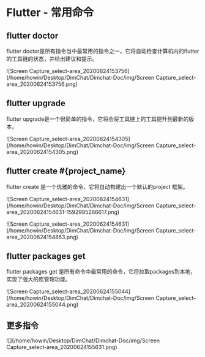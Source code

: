 # Flutter - 常用命令

## flutter doctor

flutter doctor是所有指令当中最常用的指令之一，它将自动检查计算机内的flutter的工具链的状态，并给出建议和提示。

![Screen Capture_select-area_20200624153756](/home/howin/Desktop/DimChat/Dimchat-Doc/img/Screen Capture_select-area_20200624153756.png)

## flutter upgrade

flutter upgrade是一个很简单的指令，它将会将工具链上的工具提升到最新的版本。

![Screen Capture_select-area_20200624154305](/home/howin/Desktop/DimChat/Dimchat-Doc/img/Screen Capture_select-area_20200624154305.png)

## flutter create #{project_name}

flutter create 是一个优雅的命令，它将自动构建出一个默认的project 框架。

![Screen Capture_select-area_20200624154631](/home/howin/Desktop/DimChat/Dimchat-Doc/img/Screen Capture_select-area_20200624154631-1592985266617.png)

![Screen Capture_select-area_20200624154631](/home/howin/Desktop/DimChat/Dimchat-Doc/img/Screen Capture_select-area_20200624154853.png)

## flutter packages get

flutter packages get 是所有命令中最常用的命令，它将拉取packages到本地，实现了强大的库管理功能。

![Screen Capture_select-area_20200624155044](/home/howin/Desktop/DimChat/Dimchat-Doc/img/Screen Capture_select-area_20200624155044.png)

## 更多指令

![](/home/howin/Desktop/DimChat/Dimchat-Doc/img/Screen Capture_select-area_20200624155631.png)